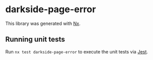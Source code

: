 # darkside-page-error

This library was generated with [Nx](https://nx.dev).

## Running unit tests

Run `nx test darkside-page-error` to execute the unit tests via [Jest](https://jestjs.io).
